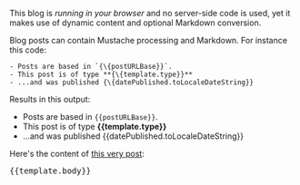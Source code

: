 This blog is *running in your browser* and no server-side code is used, yet it 
makes use of dynamic content and optional Markdown conversion.

Blog posts can contain Mustache processing and Markdown. For instance this code:

    - Posts are based in `{\{postURLBase}}`.
    - This post is of type **{\{template.type}}**
    - ...and was published {\{datePublished.toLocaleDateString}}

Results in this output:

- Posts are based in `{{postURLBase}}`.
- This post is of type **{{template.type}}**
- ...and was published {{datePublished.toLocaleDateString}}

Here's the content of [this very post]({{postURLBase}}{{href}}):

<pre>{{template.body}}</pre>